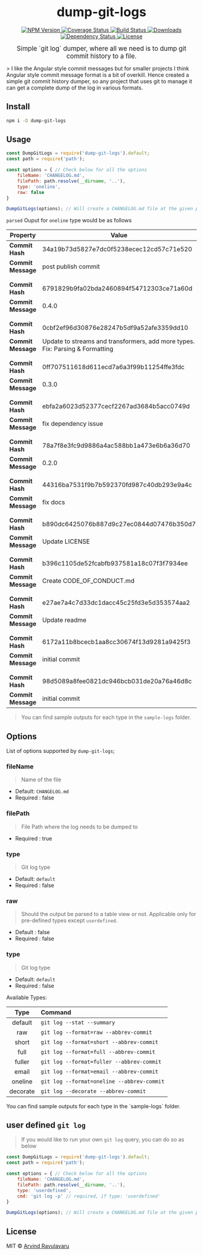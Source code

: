 <big><h1 align="center">dump-git-logs</h1></big>

<p align="center">
  <a href="https://npmjs.org/package/dump-git-logs">
    <img src="https://img.shields.io/npm/v/dump-git-logs.svg?style=flat-square"
         alt="NPM Version">
  </a>

  <a href="https://coveralls.io/r/arvindr21/dump-git-logs">
    <img src="https://img.shields.io/coveralls/arvindr21/dump-git-logs.svg?style=flat-square"
         alt="Coverage Status">
  </a>

  <a href="https://travis-ci.org/arvindr21/dump-git-logs">
    <img src="https://img.shields.io/travis/arvindr21/dump-git-logs.svg?style=flat-square"
         alt="Build Status">
  </a>

  <a href="https://npmjs.org/package/dump-git-logs">
    <img src="http://img.shields.io/npm/dm/dump-git-logs.svg?style=flat-square"
         alt="Downloads">
  </a>

  <a href="https://david-dm.org/arvindr21/dump-git-logs.svg">
    <img src="https://david-dm.org/arvindr21/dump-git-logs.svg?style=flat-square"
         alt="Dependency Status">
  </a>

  <a href="https://github.com/arvindr21/dump-git-logs/blob/master/LICENSE">
    <img src="https://img.shields.io/npm/l/dump-git-logs.svg?style=flat-square"
         alt="License">
  </a>
</p>

<p align="center"><big>
Simple `git log` dumper, where all we need is to dump git commit history to a file. 
</big></p>
> I like the Angular style commit messages but for smaller projects I think Angular style commit message format is a bit of overkill. Hence created a simple git commit history dumper, so any project that uses git to manage it can get a complete dump of the log in various formats.

## Install

```sh
npm i -D dump-git-logs
```

## Usage
```js
const DumpGitLogs = require('dump-git-logs').default;
const path = require('path');

const options = { // Check below for all the options
    fileName: 'CHANGELOG.md',
    filePath: path.resolve(__dirname, '..'),
    type: 'oneline',
    raw: false
}

DumpGitLogs(options); // Will create a CHANGELOG.md file at the given path
```
`parsed` Ouput for `oneline` type would be as follows



<table>
<thead>
<tr>
<th>Property</th>
<th>Value</th>
</tr>
</thead>
<tbody>
<tr>
<td><strong>Commit Hash</strong></td>
<td>34a19b73d5827e7dc0f5238ecec12cd57c71e520</td>
</tr>
<tr>
<td><strong>Commit Message</strong></td>
<td>post publish commit</td>
</tr>
<tr>
<td></td>
<td></td>
</tr>
<tr>
<td></td>
<td></td>
</tr>
<tr>
<td><strong>Commit Hash</strong></td>
<td>6791829b9fa02bda2460894f54712303ce71a60d</td>
</tr>
<tr>
<td><strong>Commit Message</strong></td>
<td>0.4.0</td>
</tr>
<tr>
<td></td>
<td></td>
</tr>
<tr>
<td></td>
<td></td>
</tr>
<tr>
<td><strong>Commit Hash</strong></td>
<td>0cbf2ef96d30876e28247b5df9a52afe3359dd10</td>
</tr>
<tr>
<td><strong>Commit Message</strong></td>
<td>Update to streams and transformers, add more types. Fix: Parsing &amp; Formatting</td>
</tr>
<tr>
<td></td>
<td></td>
</tr>
<tr>
<td></td>
<td></td>
</tr>
<tr>
<td><strong>Commit Hash</strong></td>
<td>0ff707511618d611ecd7a6a3f99b11254ffe3fdc</td>
</tr>
<tr>
<td><strong>Commit Message</strong></td>
<td>0.3.0</td>
</tr>
<tr>
<td></td>
<td></td>
</tr>
<tr>
<td></td>
<td></td>
</tr>
<tr>
<td><strong>Commit Hash</strong></td>
<td>ebfa2a6023d52377cecf2267ad3684b5acc0749d</td>
</tr>
<tr>
<td><strong>Commit Message</strong></td>
<td>fix dependency issue</td>
</tr>
<tr>
<td></td>
<td></td>
</tr>
<tr>
<td></td>
<td></td>
</tr>
<tr>
<td><strong>Commit Hash</strong></td>
<td>78a7f8e3fc9d9886a4ac588bb1a473e6b6a36d70</td>
</tr>
<tr>
<td><strong>Commit Message</strong></td>
<td>0.2.0</td>
</tr>
<tr>
<td></td>
<td></td>
</tr>
<tr>
<td></td>
<td></td>
</tr>
<tr>
<td><strong>Commit Hash</strong></td>
<td>44316ba7531f9b7b592370fd987c40db293e9a4c</td>
</tr>
<tr>
<td><strong>Commit Message</strong></td>
<td>fix docs</td>
</tr>
<tr>
<td></td>
<td></td>
</tr>
<tr>
<td></td>
<td></td>
</tr>
<tr>
<td><strong>Commit Hash</strong></td>
<td>b890dc6425076b887d9c27ec0844d07476b350d7</td>
</tr>
<tr>
<td><strong>Commit Message</strong></td>
<td>Update LICENSE</td>
</tr>
<tr>
<td></td>
<td></td>
</tr>
<tr>
<td></td>
<td></td>
</tr>
<tr>
<td><strong>Commit Hash</strong></td>
<td>b396c1105de52fcabfb937581a18c07f3f7934ee</td>
</tr>
<tr>
<td><strong>Commit Message</strong></td>
<td>Create CODE_OF_CONDUCT.md</td>
</tr>
<tr>
<td></td>
<td></td>
</tr>
<tr>
<td></td>
<td></td>
</tr>
<tr>
<td><strong>Commit Hash</strong></td>
<td>e27ae7a4c7d33dc1dacc45c25fd3e5d353574aa2</td>
</tr>
<tr>
<td><strong>Commit Message</strong></td>
<td>Update readme</td>
</tr>
<tr>
<td></td>
<td></td>
</tr>
<tr>
<td></td>
<td></td>
</tr>
<tr>
<td><strong>Commit Hash</strong></td>
<td>6172a11b8bcecb1aa8cc30674f13d9281a9425f3</td>
</tr>
<tr>
<td><strong>Commit Message</strong></td>
<td>initial commit</td>
</tr>
<tr>
<td></td>
<td></td>
</tr>
<tr>
<td></td>
<td></td>
</tr>
<tr>
<td><strong>Commit Hash</strong></td>
<td>98d5089a8fee0821dc946bcb031de20a76a46d8c</td>
</tr>
<tr>
<td><strong>Commit Message</strong></td>
<td>initial commit</td>
</tr>
</tbody>
</table>


> You can find sample outputs for each type in the `sample-logs` folder.

## Options 
List of options supported by `dump-git-logs`;
### fileName
> Name of the file
* Default: `CHANGELOG.md`
* Required : false

### filePath
> File Path where the log needs to be dumped to
* Required : true

### type
> Git log type
* Default: `default`
* Required : false

### raw
> Should the output be parsed to a table view or not. Applicable only for pre-defined types except `userdefined`.
* Default : false
* Required : false

### type
> Git log type
* Default: `default`
* Required : false

Available Types:

<table>
<thead>
<tr>
<th style="text-align:center">Type</th>
<th style="text-align:left">Command</th>
</tr>
</thead>
<tbody>
<tr>
<td style="text-align:center">default</td>
<td style="text-align:left"><code>git log --stat --summary</code></td>
</tr>
<tr>
<td style="text-align:center">raw</td>
<td style="text-align:left"><code>git log --format=raw --abbrev-commit</code></td>
</tr>
<tr>
<td style="text-align:center">short</td>
<td style="text-align:left"><code>git log --format=short --abbrev-commit</code></td>
</tr>
<tr>
<td style="text-align:center">full</td>
<td style="text-align:left"><code>git log --format=full --abbrev-commit</code></td>
</tr>
<tr>
<td style="text-align:center">fuller</td>
<td style="text-align:left"><code>git log --format=fuller --abbrev-commit</code></td>
</tr>
<tr>
<td style="text-align:center">email</td>
<td style="text-align:left"><code>git log --format=email --abbrev-commit</code></td>
</tr>
<tr>
<td style="text-align:center">oneline</td>
<td style="text-align:left"><code>git log --format=oneline --abbrev-commit</code></td>
</tr>
<tr>
<td style="text-align:center">decorate</td>
<td style="text-align:left"><code>git log --decorate --abbrev-commit</code></td>
</tr>
</tbody>
</table>
You can find sample outputs for each type in the `sample-logs` folder.

## user defined `git log`
> If you would like to run your own `git log` query, you can do so as below

```js
const DumpGitLogs = require('dump-git-logs').default;
const path = require('path');

const options = { // Check below for all the options
    fileName: 'CHANGELOG.md',
    filePath: path.resolve(__dirname, '..'),
    type: 'userdefined',
    cmd: 'git log -p' // required, if type: 'userdefined'
}

DumpGitLogs(options); // Will create a CHANGELOG.md file at the given path

```


## License

MIT © [Arvind Ravulavaru](http://github.com/arvindr21)

[npm-url]: https://npmjs.org/package/dump-git-logs
[npm-image]: https://img.shields.io/npm/v/dump-git-logs.svg?style=flat-square

[travis-url]: https://travis-ci.org/arvindr21/dump-git-logs
[travis-image]: https://img.shields.io/travis/arvindr21/dump-git-logs.svg?style=flat-square

[coveralls-url]: https://coveralls.io/r/arvindr21/dump-git-logs
[coveralls-image]: https://img.shields.io/coveralls/arvindr21/dump-git-logs.svg?style=flat-square

[depstat-url]: https://david-dm.org/arvindr21/dump-git-logs
[depstat-image]: https://david-dm.org/arvindr21/dump-git-logs.svg?style=flat-square

[download-badge]: http://img.shields.io/npm/dm/dump-git-logs.svg?style=flat-square
